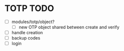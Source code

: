 # TOTP TODO

* [ ] modules/totp/object?
  * [ ] new OTP object shared between create and verify
* [ ] handle creation
* [ ] backup codes
* [ ] login

